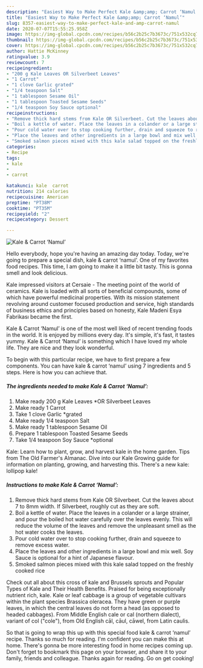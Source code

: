 ```yaml
---
description: "Easiest Way to Make Perfect Kale &amp;amp; Carrot ‘Namul’"
title: "Easiest Way to Make Perfect Kale &amp;amp; Carrot ‘Namul’"
slug: 8357-easiest-way-to-make-perfect-kale-and-amp-carrot-namul
date: 2020-07-07T15:55:25.958Z
image: https://img-global.cpcdn.com/recipes/b56c2b25c7b3673c/751x532cq70/kale-carrot-namul-recipe-main-photo.jpg
thumbnail: https://img-global.cpcdn.com/recipes/b56c2b25c7b3673c/751x532cq70/kale-carrot-namul-recipe-main-photo.jpg
cover: https://img-global.cpcdn.com/recipes/b56c2b25c7b3673c/751x532cq70/kale-carrot-namul-recipe-main-photo.jpg
author: Hattie McKinney
ratingvalue: 3.9
reviewcount: 7
recipeingredient:
- "200 g Kale Leaves OR Silverbeet Leaves"
- "1 Carrot"
- "1 clove Garlic grated"
- "1/4 teaspoon Salt"
- "1 tablespoon Sesame Oil"
- "1 tablespoon Toasted Sesame Seeds"
- "1/4 teaspoon Soy Sauce optional"
recipeinstructions:
- "Remove thick hard stems from Kale OR Silverbeet. Cut the leaves about 7 to 8mm width. If Silverbeet, roughly cut as they are soft."
- "Boil a kettle of water. Place the leaves in a colander or a large strainer, and pour the boiled hot water carefully over the leaves evenly. This will reduce the volume of the leaves and remove the unpleasant smell as the hot water cooks the leaves."
- "Pour cold water over to stop cooking further, drain and squeeze to remove excess water."
- "Place the leaves and other ingredients in a large bowl and mix well. Soy Sauce is optional for a hint of Japanese flavour."
- "Smoked salmon pieces mixed with this kale salad topped on the freshly cooked rice"
categories:
- Recipe
tags:
- kale
- 
- carrot

katakunci: kale  carrot 
nutrition: 214 calories
recipecuisine: American
preptime: "PT38M"
cooktime: "PT35M"
recipeyield: "2"
recipecategory: Dessert

---
```



![Kale &amp; Carrot ‘Namul’](https://img-global.cpcdn.com/recipes/b56c2b25c7b3673c/751x532cq70/kale-carrot-namul-recipe-main-photo.jpg)

Hello everybody, hope you're having an amazing day today. Today, we're going to prepare a special dish, kale &amp; carrot ‘namul’. One of my favorites food recipes. This time, I am going to make it a little bit tasty. This is gonna smell and look delicious.

Kale impressed visitors at Cersaie - The meeting point of the world of ceramics. Kale is loaded with all sorts of beneficial compounds, some of which have powerful medicinal properties. With its mission statement revolving around customer focused production and service, high standards of business ethics and principles based on honesty, Kale Madeni Esya Fabrikası became the first.

Kale &amp; Carrot ‘Namul’ is one of the most well liked of recent trending foods in the world. It is enjoyed by millions every day. It's simple, it's fast, it tastes yummy. Kale &amp; Carrot ‘Namul’ is something which I have loved my whole life. They are nice and they look wonderful.


To begin with this particular recipe, we have to first prepare a few components. You can have kale &amp; carrot ‘namul’ using 7 ingredients and 5 steps. Here is how you can achieve that.

<!--inarticleads1-->

##### The ingredients needed to make Kale &amp; Carrot ‘Namul’:

1. Make ready 200 g Kale Leaves *OR Silverbeet Leaves
1. Make ready 1 Carrot
1. Take 1 clove Garlic *grated
1. Make ready 1/4 teaspoon Salt
1. Make ready 1 tablespoon Sesame Oil
1. Prepare 1 tablespoon Toasted Sesame Seeds
1. Take 1/4 teaspoon Soy Sauce *optional


Kale: Learn how to plant, grow, and harvest kale in the home garden. Tips from The Old Farmer&#39;s Almanac. Dive into our Kale Growing guide for information on planting, growing, and harvesting this. There&#39;s a new kale: lollipop kale! 

<!--inarticleads2-->

##### Instructions to make Kale &amp; Carrot ‘Namul’:

1. Remove thick hard stems from Kale OR Silverbeet. Cut the leaves about 7 to 8mm width. If Silverbeet, roughly cut as they are soft.
1. Boil a kettle of water. Place the leaves in a colander or a large strainer, and pour the boiled hot water carefully over the leaves evenly. This will reduce the volume of the leaves and remove the unpleasant smell as the hot water cooks the leaves.
1. Pour cold water over to stop cooking further, drain and squeeze to remove excess water.
1. Place the leaves and other ingredients in a large bowl and mix well. Soy Sauce is optional for a hint of Japanese flavour.
1. Smoked salmon pieces mixed with this kale salad topped on the freshly cooked rice


Check out all about this cross of kale and Brussels sprouts and Popular Types of Kale and Their Health Benefits. Praised for being exceptionally nutrient rich, kale. Kale or leaf cabbage is a group of vegetable cultivars within the plant species Brassica oleracea. They have green or purple leaves, in which the central leaves do not form a head (as opposed to headed cabbages). From Middle English cale or cal (northern dialect), variant of col (&#34;cole&#34;), from Old English cāl, cāul, cāwel, from Latin caulis. 

So that is going to wrap this up with this special food kale &amp; carrot ‘namul’ recipe. Thanks so much for reading. I'm confident you can make this at home. There's gonna be more interesting food in home recipes coming up. Don't forget to bookmark this page on your browser, and share it to your family, friends and colleague. Thanks again for reading. Go on get cooking!
